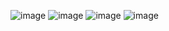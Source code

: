![image](https://github.com/PaulinaCichowska/goit-react-hw-node-01/assets/114925199/8212e6db-a132-4a66-8fb3-21c3e2c7e1d7)
![image](https://github.com/PaulinaCichowska/goit-react-hw-node-01/assets/114925199/8c7132df-f6ae-4b1e-9dea-51b70dcfeaaa)
![image](https://github.com/PaulinaCichowska/goit-react-hw-node-01/assets/114925199/d8a51195-8b47-4161-b098-7e08a5827100)
![image](https://github.com/PaulinaCichowska/goit-react-hw-node-01/assets/114925199/bab1b327-bb45-4539-ac96-06ed674f2c07)
